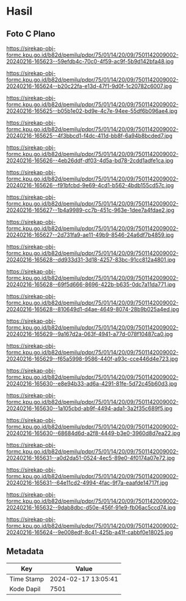 # Hasil

## Foto C Plano

https://sirekap-obj-formc.kpu.go.id/b82d/pemilu/pdpr/75/01/14/20/09/7501142009002-20240216-165623--59efdb4c-70c0-4f59-ac9f-5b9d142bfa48.jpg

https://sirekap-obj-formc.kpu.go.id/b82d/pemilu/pdpr/75/01/14/20/09/7501142009002-20240216-165624--b20c22fa-e13d-47f1-9d0f-1c20782c6007.jpg

https://sirekap-obj-formc.kpu.go.id/b82d/pemilu/pdpr/75/01/14/20/09/7501142009002-20240216-165625--b05b1e02-bd9e-4c7e-94ee-55df6b096ae4.jpg

https://sirekap-obj-formc.kpu.go.id/b82d/pemilu/pdpr/75/01/14/20/09/7501142009002-20240216-165625--4f3bbcd1-f4dc-411d-bb8f-6a94b8bcded7.jpg

https://sirekap-obj-formc.kpu.go.id/b82d/pemilu/pdpr/75/01/14/20/09/7501142009002-20240216-165626--4eb26ddf-df03-4d5a-bd78-2cdd1adfe1ca.jpg

https://sirekap-obj-formc.kpu.go.id/b82d/pemilu/pdpr/75/01/14/20/09/7501142009002-20240216-165626--f91bfcbd-9e69-4cd1-b562-4bdb155cd57c.jpg

https://sirekap-obj-formc.kpu.go.id/b82d/pemilu/pdpr/75/01/14/20/09/7501142009002-20240216-165627--1b4a9989-cc7b-451c-963e-1dee7a4fdae2.jpg

https://sirekap-obj-formc.kpu.go.id/b82d/pemilu/pdpr/75/01/14/20/09/7501142009002-20240216-165627--2d731fa9-ae11-49b9-8546-24a6df7b4859.jpg

https://sirekap-obj-formc.kpu.go.id/b82d/pemilu/pdpr/75/01/14/20/09/7501142009002-20240216-165628--dd933d31-3d18-4257-83bc-91cc812a4801.jpg

https://sirekap-obj-formc.kpu.go.id/b82d/pemilu/pdpr/75/01/14/20/09/7501142009002-20240216-165628--69f5d666-8696-422b-b635-0dc7a11da771.jpg

https://sirekap-obj-formc.kpu.go.id/b82d/pemilu/pdpr/75/01/14/20/09/7501142009002-20240216-165628--810649d1-d4ae-4649-8074-28b9b025a4ed.jpg

https://sirekap-obj-formc.kpu.go.id/b82d/pemilu/pdpr/75/01/14/20/09/7501142009002-20240216-165629--9a167d2a-063f-4941-a77d-078f10487ca0.jpg

https://sirekap-obj-formc.kpu.go.id/b82d/pemilu/pdpr/75/01/14/20/09/7501142009002-20240216-165629--f65a5998-9586-440f-a93c-cce446d4e723.jpg

https://sirekap-obj-formc.kpu.go.id/b82d/pemilu/pdpr/75/01/14/20/09/7501142009002-20240216-165630--e8e94b33-ad6a-4291-81fe-5d72c45b60d3.jpg

https://sirekap-obj-formc.kpu.go.id/b82d/pemilu/pdpr/75/01/14/20/09/7501142009002-20240216-165630--1a105cbd-ab9f-4494-ada1-3a2f35c689f5.jpg

https://sirekap-obj-formc.kpu.go.id/b82d/pemilu/pdpr/75/01/14/20/09/7501142009002-20240216-165630--68684d6d-a2f8-4449-b3e0-3960d8d7ea22.jpg

https://sirekap-obj-formc.kpu.go.id/b82d/pemilu/pdpr/75/01/14/20/09/7501142009002-20240216-165631--a0d2da51-0524-4ec5-89e0-4f0174a07e72.jpg

https://sirekap-obj-formc.kpu.go.id/b82d/pemilu/pdpr/75/01/14/20/09/7501142009002-20240216-165631--64e11cd2-4994-4fac-9f7a-eaafde14717f.jpg

https://sirekap-obj-formc.kpu.go.id/b82d/pemilu/pdpr/75/01/14/20/09/7501142009002-20240216-165632--9dab8dbc-d50e-456f-91e9-fb06ac5ccd74.jpg

https://sirekap-obj-formc.kpu.go.id/b82d/pemilu/pdpr/75/01/14/20/09/7501142009002-20240216-165624--9e008edf-8c41-425b-a41f-cabbf0e18025.jpg


## Metadata

| Key        | Value               |
| ---------- | ------------------- |
| Time Stamp | 2024-02-17 13:05:41 |
| Kode Dapil | 7501                |




